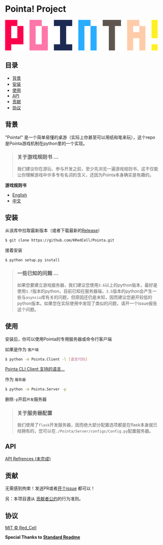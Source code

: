 # Pointa! Project

![Pointa!](./Pointa_Scaled.png)

## 目录

- [背景](#背景)
- [安装](#安装)
- [使用](#使用)
- [API](#api)
- [贡献](#贡献)
- [协议](#协议)

## 背景
"Pointa!" 是一个简单易懂的桌游（实际上你甚至可以用纸和笔来玩），这个repo是Pointa游戏机制在python里的一个实现。


> ### 关于游戏规则书 ...
> 我们建议你在游玩、参与开发之前，至少先浏览一遍游戏规则书，这不仅能让你理解游戏中许多专有名词的含义，还因为Pointa本身确实是有趣的。

**游戏规则书**
- [English](./GameInstruction.md)
- [中文](./GameInstruction_ZH.md)

## 安装

从该库中拉取最新版本（或者下载最新的[Release](https://github.com/KRedCell/Pointa/releases)）
```sh
$ git clone https://github.com/KRedCell/Pointa.git
```
接着安装
```sh
$ python setup.py install
```

> ### 一些已知的问题 ...
> 如果您要建立游戏服务器，我们建议您使用`3.6`以上的python版本，最好是使用`3.7`版本的python，目前已知在服务器端，`3.5`版本的python会产生一些与`asyncio`库有关的问题，但原因还仍是未知，因而建议您避开较低的python版本。如果您在实际使用中发现了类似的问题，请开一个issue报告这个问题。

## 使用

安装后，你可以使用Pointa的专用服务器或命令行客户端

如果是作为 `客户端`
```sh
$ python -m Pointa.Client -l [语言代码]
```
[Pointa CLI Client 支持的语言...](./SupportedLanguages.md)

作为 `服务器`
```sh
$ python -m Pointa.Server -p
```
删除`-p`开启`开发`服务器 

> ### 关于服务器配置
> 我们使用了`flask`开发服务器，因而绝大部分配置选项都是在flask本身就已经拥有的，您可以在`./Pointa/Server/configs/Config.py`配置服务器。


## API
[API Refrences (未完成)](./Pointa_Web_API_Refrences.md)

## 贡献
无需感到拘束！发送PR或者[开个issue](https://github.com/KRedCell/Pointa/issues/new) 都可以！

另：本项目遵从 [贡献者公约](http://contributor-covenant.org/version/1/3/0/)的行为准则。

## 协议

[MIT © Red_Cell](../LICENSE)

**Special Thanks to [Standard Readme](https://github.com/RichardLitt/standard-readme)**